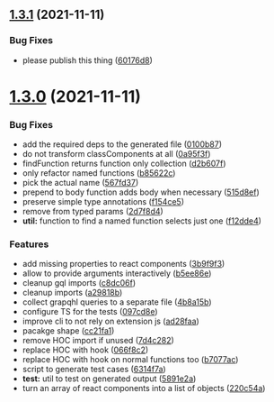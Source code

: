 ## [1.3.1](https://github.com/danielo515/codemods/compare/v1.3.0...v1.3.1) (2021-11-11)


### Bug Fixes

* please publish this thing ([60176d8](https://github.com/danielo515/codemods/commit/60176d86f79f93a4a0284c6d822210e8955314e1))



# [1.3.0](https://github.com/danielo515/codemods/compare/cc21fa1cf6a0eed4e1c892edc7744357452a640d...v1.3.0) (2021-11-11)


### Bug Fixes

* add the required deps to the generated file ([0100b87](https://github.com/danielo515/codemods/commit/0100b87dde7cb3db2ed4ca40e1db55eef09d05cc))
* do not transform classComponents at all ([0a95f3f](https://github.com/danielo515/codemods/commit/0a95f3fa5672eaa27128425266d65065ab60b8f9))
* findFunction returns function only collection ([d2b607f](https://github.com/danielo515/codemods/commit/d2b607fcf2650e65401471f589974090fe73ece9))
* only refactor named functions ([b85622c](https://github.com/danielo515/codemods/commit/b85622cdafe07b39b28b8006a540087032d6d51f))
* pick the actual name ([567fd37](https://github.com/danielo515/codemods/commit/567fd37b5a395c21028c6d40901dab7499c795ae))
* prepend to body function adds body when necessary ([515d8ef](https://github.com/danielo515/codemods/commit/515d8ef45ea3ee0c23e3b6c962d4e58fd990f5c2))
* preserve simple type annotations ([f154ce5](https://github.com/danielo515/codemods/commit/f154ce52e64a6e055c773f6ac487492ee5cc3ab3))
* remove from typed params ([2d7f8d4](https://github.com/danielo515/codemods/commit/2d7f8d468ae03639256f2fd65233bd1b9c9c8533))
* **util:** function to find a named function selects just one ([f12dde4](https://github.com/danielo515/codemods/commit/f12dde46b52eeb92f8da6edfff4537330c404228))


### Features

* add missing properties to react components ([3b9f9f3](https://github.com/danielo515/codemods/commit/3b9f9f391462410479c03d5e3d331fb8b77448bc))
* allow to provide arguments interactively ([b5ee86e](https://github.com/danielo515/codemods/commit/b5ee86e20621f713eec462b75c11e6928568e335))
* cleanup gql imports ([c8dc06f](https://github.com/danielo515/codemods/commit/c8dc06f9db2ee6f9789c422f5cbf3e2ce8fae8dc))
* cleanup imports ([a29818b](https://github.com/danielo515/codemods/commit/a29818b1d308ae437b947c0e1836fc07099c5804))
* collect grapqhl queries to a separate file ([4b8a15b](https://github.com/danielo515/codemods/commit/4b8a15bfeae666e2f9bdba8c84e0f1e27bad8075))
* configure TS for the tests ([097cd8e](https://github.com/danielo515/codemods/commit/097cd8e9935adb92dff8b2030dea508ea794fa2e))
* improve cli to not rely on extension js ([ad28faa](https://github.com/danielo515/codemods/commit/ad28faa05b0d148a34381f64e59c9ceb82eff98a))
* pacakge shape ([cc21fa1](https://github.com/danielo515/codemods/commit/cc21fa1cf6a0eed4e1c892edc7744357452a640d))
* remove HOC import if unused ([7d4c282](https://github.com/danielo515/codemods/commit/7d4c2826126b86e053483a882ccbda37354bb0ff))
* replace HOC with hook ([066f8c2](https://github.com/danielo515/codemods/commit/066f8c2d49658aa62a7286abd5a1934553673899))
* replace HOC with hook on normal functions too ([b7077ac](https://github.com/danielo515/codemods/commit/b7077ac01fff41f7637a57eb7860753a969538ee))
* script to generate test cases ([6314f7a](https://github.com/danielo515/codemods/commit/6314f7add7bf37affd944804d5f15b16de8e60cb))
* **test:** util to test on generated output ([5891e2a](https://github.com/danielo515/codemods/commit/5891e2a1bed595ff8e7815fbe818a8e548dd0095))
* turn an array of react components into a list of objects ([220c54a](https://github.com/danielo515/codemods/commit/220c54ac4705b4019d760785afa2d175ba5c9eba))



